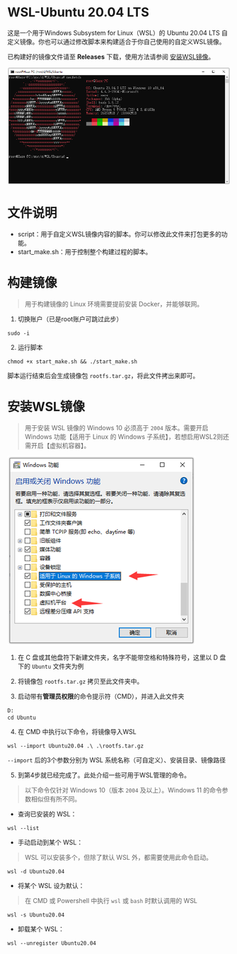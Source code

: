 # WSL-Ubuntu 20.04 LTS

这是一个用于Windows Subsystem for Linux（WSL）的 Ubuntu 20.04 LTS 自定义镜像。你也可以通过修改脚本来构建适合于你自己使用的自定义WSL镜像。

已构建好的镜像文件请至 **Releases** 下载，使用方法请参阅 [安装WSL镜像](#安装WSL镜像)。

![1.png](pic/1.png)

# 文件说明

- script：用于自定义WSL镜像内容的脚本。你可以修改此文件来打包更多的功能。
- start_make.sh：用于控制整个构建过程的脚本。

# 构建镜像

> 用于构建镜像的 Linux 环境需要提前安装 Docker，并能够联网。

1. 切换账户（已是root账户可跳过此步）
```shell
sudo -i
```

2. 运行脚本
```shell
chmod +x start_make.sh && ./start_make.sh
```
脚本运行结束后会生成镜像包 `rootfs.tar.gz`，将此文件拷出来即可。

# 安装WSL镜像

> 用于安装 WSL 镜像的 Windows 10 必须高于 `2004` 版本。需要开启 Windows 功能【适用于 Linux 的 Windows 子系统】，若想启用WSL2则还需开启【虚拟机容器】。

![2.png](pic/2.png)

1. 在 C 盘或其他盘符下新建文件夹，名字不能带空格和特殊符号，这里以 D 盘下的 `Ubuntu` 文件夹为例

2. 将镜像包 `rootfs.tar.gz` 拷贝至此文件夹中。

3. 启动带有**管理员权限**的命令提示符（CMD），并进入此文件夹

```batch
D:
cd Ubuntu
```

4. 在 CMD 中执行以下命令，将镜像导入WSL

```batch
wsl --import Ubuntu20.04 .\ .\rootfs.tar.gz
```

`--import` 后的3个参数分别为 WSL 系统名称（可自定义）、安装目录、镜像路径

5. 到第4步就已经完成了。此处介绍一些可用于WSL管理的命令。

> 以下命令仅针对 Windows 10（版本 `2004` 及以上）。Windows 11 的命令参数相似但有所不同。

- 查询已安装的 WSL：
```batch
wsl --list
```
- 手动启动到某个 WSL：
> WSL 可以安装多个，但除了默认 WSL 外，都需要使用此命令启动。
```batch
wsl -d Ubuntu20.04
```
- 将某个 WSL 设为默认：
> 在 CMD 或 Powershell 中执行 `wsl` 或 `bash` 时默认调用的 WSL
```batch
wsl -s Ubuntu20.04
```
- 卸载某个 WSL：
```batch
wsl --unregister Ubuntu20.04
```